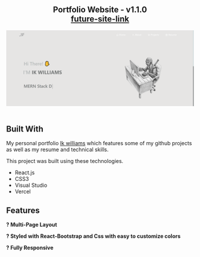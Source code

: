 <h2 align="center">
  Portfolio Website - v1.1.0<br/>
  <a href="http://{future-site-link}/" target="_blank">future-site-link</a>
</h2>
<div align="center">
  <img alt="Demo" src="./Images/GitReadme.png" />
</div>

<br/>

## Built With

My personal portfolio <a href="#" target="_blank">Ik williams</a> which features some of my github projects as well as my resume and technical skills.<br/>

This project was built using these technologies.

- React.js
- CSS3
- Visual Studio
- Vercel

## Features

**? Multi-Page Layout**

**? Styled with React-Bootstrap and Css with easy to customize colors**

**? Fully Responsive**
